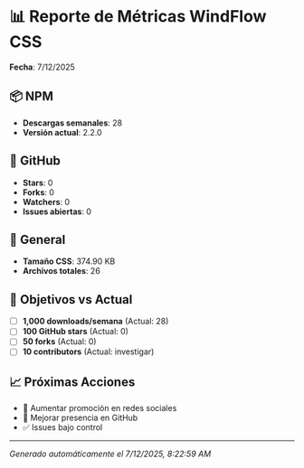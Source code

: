 # 📊 Reporte de Métricas WindFlow CSS

**Fecha**: 7/12/2025

## 📦 NPM
- **Descargas semanales**: 28
- **Versión actual**: 2.2.0

## 🐙 GitHub
- **Stars**: 0
- **Forks**: 0
- **Watchers**: 0
- **Issues abiertas**: 0

## 📁 General
- **Tamaño CSS**: 374.90 KB
- **Archivos totales**: 26

## 🎯 Objetivos vs Actual
- [ ] **1,000 downloads/semana** (Actual: 28)
- [ ] **100 GitHub stars** (Actual: 0)
- [ ] **50 forks** (Actual: 0)
- [ ] **10 contributors** (Actual: investigar)

## 📈 Próximas Acciones
- 🚨 Aumentar promoción en redes sociales
- 🚨 Mejorar presencia en GitHub
- ✅ Issues bajo control


---
*Generado automáticamente el 7/12/2025, 8:22:59 AM*
